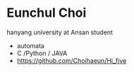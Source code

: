 Eunchul Choi
=============

hanyang university at Ansan student

 * automata
 * C /Python / JAVA 
 * https://github.com/Choihaeun/Hi_five
